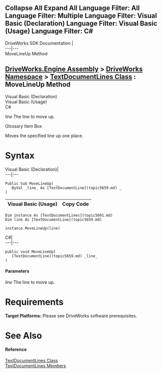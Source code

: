 Collapse All Expand All Language Filter: All  Language Filter: Multiple  Language Filter: Visual Basic (Declaration) Language Filter: Visual Basic (Usage) Language Filter: C#  
---  
DriveWorks SDK Documentation  |   
---|---  
MoveLineUp Method   
  
[DriveWorks.Engine Assembly](topic2156.md) > [DriveWorks Namespace](topic2159.md) > [TextDocumentLines Class](topic5691.md) : MoveLineUp Method  
---  
  
Visual Basic (Declaration)    
Visual Basic (Usage)    
C# 

_line_
    The line to move up.

Glossary Item Box

Moves the specified line up one place. 

# Syntax

Visual Basic (Declaration)|   
---|---  
      
    
    Public Sub MoveLineUp( _
       ByVal _line_ As [TextDocumentLine](topic5659.md) _
    )   
  
Visual Basic (Usage)| Copy Code  
---|---  
      
    
    Dim instance As [TextDocumentLines](topic5691.md)
    Dim line As [TextDocumentLine](topic5659.md)
     
    instance.MoveLineUp(line)  
  
C#|   
---|---  
      
    
    public void MoveLineUp( 
       [TextDocumentLine](topic5659.md) _line_
    )  
  
#### Parameters

 _line_
    The line to move up.

# Requirements

**Target Platforms:** Please see DriveWorks software prerequisites.

# See Also

#### Reference

[TextDocumentLines Class](topic5691.md)   
[TextDocumentLines Members](topic5692.md)


